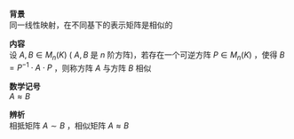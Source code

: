 **背景**  
同一线性映射，在不同基下的表示矩阵是相似的  
  
**内容**  
设 $A,B\in M_n(K)$ ( $A,B$ 是 $n$ 阶方阵)，若存在一个可逆方阵 $P\in M_n(K)$ ，使得 $B=P^{-1}\cdot A\cdot P$ ，则称方阵 $A$ 与方阵 $B$ 相似  
  
**数学记号**  
 $A\approx B$  
  
**辨析**  
相抵矩阵 $A\sim B$ ，相似矩阵 $A\approx B$  
